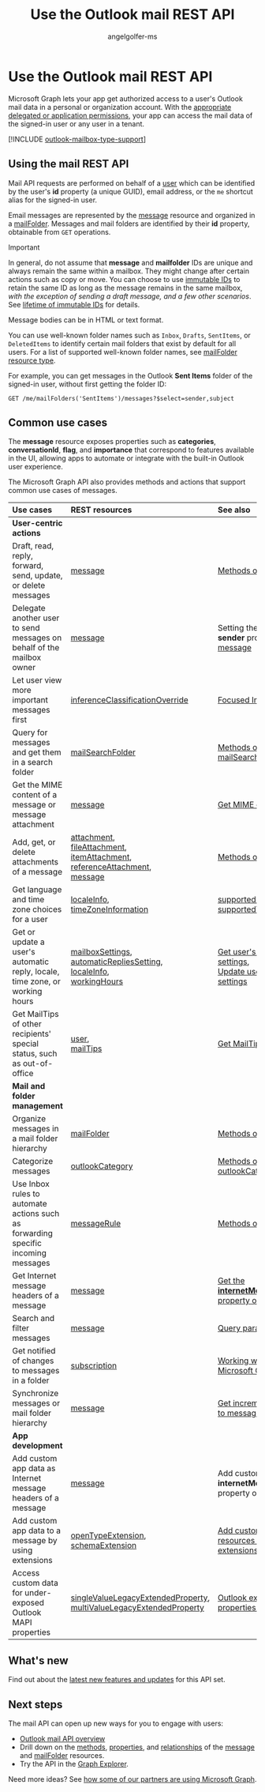 ﻿---
title: "Use the Outlook mail REST API"
description: "Microsoft Graph lets your app get authorized access to a user's Outlook mail data in a personal or organization account."
localization_priority: Priority
author: "angelgolfer-ms"
ms.prod: "outlook"
doc_type: conceptualPageType
---

# Use the Outlook mail REST API

Microsoft Graph lets your app get authorized access to a user's Outlook mail data in a personal or organization account.
With the [appropriate delegated or application permissions](/graph/permissions-reference), your app can access the mail data of
the signed-in user or any user in a tenant. 

[!INCLUDE [outlook-mailbox-type-support](../../includes/outlook-mailbox-type-support.md)]

## Using the mail REST API

Mail API requests are performed on behalf of a [user](../resources/user.md) which can be identified by the user's **id** property (a unique GUID), email address,
or the `me` shortcut alias for the signed-in user.

Email messages are represented by the [message](../resources/message.md) resource and organized in a [mailFolder](../resources/mailfolder.md).
Messages and mail folders are identified by their **id** property, obtainable from `GET` operations.

>[!IMPORTANT] 
> In general, do not assume that **message** and **mailfolder** IDs are unique and always remain the same within a mailbox. They might change after certain
actions such as copy or move. You can choose to use [immutable IDs](/graph/outlook-immutable-id) to retain the same ID as long as the message remains in the same mailbox, _with the exception of sending a draft message, and a few other scenarios_. See [lifetime of immutable IDs](/graph/outlook-immutable-id#lifetime-of-immutable-ids) for details.

Message bodies can be in HTML or text format.

You can use well-known folder names such as `Inbox`, `Drafts`, `SentItems`, or `DeletedItems` to identify certain mail folders that exist by default for all users. For a list of supported well-known folder names, see [mailFolder resource type](../resources/mailfolder.md).

For example, you can get messages in the Outlook **Sent Items** folder of the signed-in user, without first getting the folder ID:

```http
GET /me/mailFolders('SentItems')/messages?$select=sender,subject
```

## Common use cases

The **message** resource exposes properties such as **categories**, **conversationId**, **flag**, and **importance** that correspond to features
available in the UI, allowing apps to automate or integrate with the built-in Outlook user experience.

The Microsoft Graph API also provides methods and actions that support common use cases of messages.

| Use cases                                                                         | REST resources                                                                                                                                                                                                                                                   | See also                                                                                                                                        |
| :-------------------------------------------------------------------------------- | :--------------------------------------------------------------------------------------------------------------------------------------------------------------------------------------------------------------------------------------------------------------- | :---------------------------------------------------------------------------------------------------------------------------------------------- |
| **User-centric actions**                                                          |                                                                                                                                                                                                                                                                  |                                                                                                                                                 |
| Draft, read, reply, forward, send, update, or delete messages                     | [message](../resources/message.md)                                                                                                                                                                                                                               | [Methods of message](../resources/message.md#methods)                                                                                           |
| Delegate another user to send messages on behalf of the mailbox owner             | [message](../resources/message.md)                                                                                                                                                                                                                               | Setting the **from** and **sender** properties in a [message](../resources/message.md)                                                          |
| Let user view more important messages first                                       | [inferenceClassificationOverride](../resources/inferenceclassificationoverride.md)                                                                                                                                                                               | [Focused Inbox](../resources/manage-focused-inbox.md)                                                                                           |
| Query for messages and get them in a search folder                                | [mailSearchFolder](../resources/mailsearchfolder.md)                                                                                                                                                                                                             | [Methods of mailSearchFolder](../resources/mailsearchfolder.md#methods)                                                                         |
| Get the MIME content of a message or message attachment                           | [message](../resources/message.md)                                                                                                                                                                                                                               | [Get MIME content](/graph/outlook-get-mime-message)                                                                                             |
| Add, get, or delete attachments of a message                                      | [attachment](../resources/attachment.md), <br> [fileAttachment](../resources/fileattachment.md), <br> [itemAttachment](../resources/itemattachment.md), <br> [referenceAttachment](../resources/referenceattachment.md), <br> [message](../resources/message.md) | [Methods of attachment](../resources/attachment.md#methods)                                                                                     |
| Get language and time zone choices for a user                                     | [localeInfo](localeinfo.md), <br> [timeZoneInformation](timezoneinformation.md)                                                                                                                                                                                  | [supportedLanguages](../api/outlookuser-supportedlanguages.md), <br> [supportedTimeZones](../api/outlookuser-supportedtimezones.md)             |
| Get or update a user's automatic reply, locale, time zone, or working hours       | [mailboxSettings](../resources/mailboxsettings.md), <br> [automaticRepliesSetting](../resources/automaticrepliessetting.md), <br> [localeInfo](../resources/localeinfo.md), <br> [workingHours](../resources/workinghours.md)                                    | [Get user's mailbox settings](../api/user-get-mailboxsettings.md), <br> [Update user's mailbox settings](../api/user-update-mailboxsettings.md) |
| Get MailTips of other recipients' special status, such as out-of-office           | [user](../resources/user.md), <br> [mailTips](../resources/mailtips.md)                                                                                                                                                                                          | [Get MailTips](../api/user-getmailtips.md)                                                                                                      |
| **Mail and folder management**                                                    |                                                                                                                                                                                                                                                                  |                                                                                                                                                 |
| Organize messages in a mail folder hierarchy                                      | [mailFolder](../resources/mailfolder.md)                                                                                                                                                                                                                         | [Methods of mailFolder](../resources/mailfolder.md#methods)                                                                                     |
| Categorize messages                                                               | [outlookCategory](../resources/outlookcategory.md)                                                                                                                                                                                                               | [Methods of outlookCategory](../resources/outlookcategory.md#methods)                                                                           |
| Use Inbox rules to automate actions such as forwarding specific incoming messages | [messageRule](../resources/messagerule.md)                                                                                                                                                                                                                       | [Methods of messageRule](../resources/messagerule.md#methods)                                                                                   |
| Get Internet message headers of a message                                         | [message](../resources/message.md)                                                                                                                                                                                                                               | [Get the **internetMessageHeaders** property of a message](../api/message-get.md#example-2).                                                    |
| Search and filter messages                                                        | [message](../resources/message.md)                                                                                                                                                                                                                               | [Query parameters](/graph/query-parameters)                                                                                                     |
| Get notified of changes to messages in a folder                                   | [subscription](../resources/subscription.md)                                                                                                                                                                                                                     | [Working with webhooks in Microsoft Graph](../resources/webhooks.md)                                                                            |
| Synchronize messages or mail folder hierarchy                                     | [message](../resources/message.md)                                                                                                                                                                                                                               | [Get incremental changes to messages in a folder](/graph/delta-query-messages)                                                                  |
| **App development**                                                               |                                                                                                                                                                                                                                                                  |                                                                                                                                                 |
| Add custom app data as Internet message headers of a message                      | [message](../resources/message.md)                                                                                                                                                                                                                               | Add custom data to the **internetMessageHeaders** property of the message.                                                                      |
| Add custom app data to a message by using extensions                              | [openTypeExtension](../resources/opentypeextension.md), <br>[schemaExtension](../resources/schemaextension.md)                                                                                                                                                   | [Add custom data to resources using extensions](/graph/extensibility-overview)                                                                  |
| Access custom data for under-exposed Outlook MAPI properties                      | [singleValueLegacyExtendedProperty](../resources/singlevaluelegacyextendedproperty.md), <br> [multiValueLegacyExtendedProperty](../resources/multivaluelegacyextendedproperty.md)                                                                                | [Outlook extended properties overview](../resources/extended-properties-overview.md)                                                            |

## What's new

Find out about the [latest new features and updates](/graph/whats-new-overview) for this API set.

## Next steps

The mail API can open up new ways for you to engage with users:

- [Outlook mail API overview](/graph/outlook-mail-concept-overview)
- Drill down on the [methods](../resources/message.md#methods), [properties](../resources/message.md#properties), and [relationships](../resources/message.md#relationships) of the [message](../resources/message.md) and [mailFolder](../resources/mailfolder.md) resources.
- Try the API in the [Graph Explorer](https://developer.microsoft.com/graph/graph-explorer).

Need more ideas? See [how some of our partners are using Microsoft Graph](https://developer.microsoft.com/graph/graph/examples#partners).
